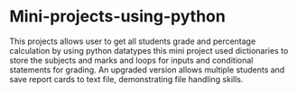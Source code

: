 # Mini-projects-using-python
This projects allows user to get all students grade and percentage calculation by using python datatypes this mini project used dictionaries to store the subjects and marks and loops for inputs and conditional statements for grading. An upgraded version allows multiple students and save report cards to text file, demonstrating file handling skills.
